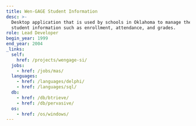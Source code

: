```yaml
---
title: Wen-GAGE Student Information
desc: >-
  Desktop application that is used by schools in Oklahoma to manage their
  student information such as enrollment, attendance, and grades.
role: Lead Developer
begin_year: 1999
end_year: 2004
_links:
  self:
    href: /projects/wengage-si/
  jobs:
    - href: /jobs/mas/
  languages:
    - href: /languages/delphi/
    - href: /languages/sql/
  db:
    - href: /db/btrieve/
    - href: /db/pervasive/
  os:
    - href: /os/windows/
---
```

